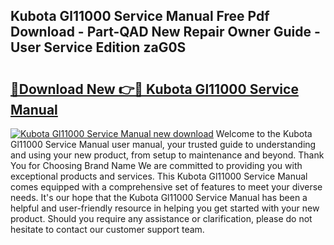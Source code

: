 ## Kubota Gl11000 Service Manual Free Pdf Download - Part-QAD New Repair Owner Guide - User Service Edition zaG0S

# <h2><a href="http://bc91785.oget.top/?id=Kubota+Gl11000+Service+Manual">🔗Download New 👉🔴 Kubota Gl11000 Service Manual</a></h2>

[![Kubota Gl11000 Service Manual new download](https://i.imgur.com/5g1atiW.png)](http://bc91785.oget.top/?id=Kubota+Gl11000+Service+Manual)
Welcome to the Kubota Gl11000 Service Manual user manual, your trusted guide to understanding and using your new product, from setup to maintenance and beyond. Thank You for Choosing Brand Name We are committed to providing you with exceptional products and services. This Kubota Gl11000 Service Manual comes equipped with a comprehensive set of features to meet your diverse needs. It's our hope that the Kubota Gl11000 Service Manual has been a helpful and user-friendly resource in helping you get started with your new product. Should you require any assistance or clarification, please do not hesitate to contact our customer support team.
